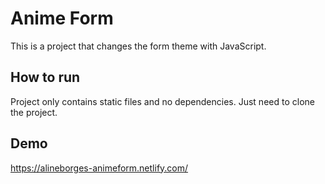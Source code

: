 # Anime Form

This is a project that changes the form theme with JavaScript.


## How to run
Project only contains static files and no dependencies. Just need to clone the project.


## Demo
https://alineborges-animeform.netlify.com/
